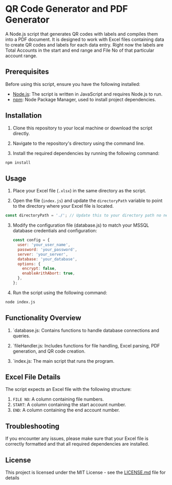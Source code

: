 # QR Code Generator and PDF Generator

A Node.js script that generates QR codes with labels and compiles them into a PDF document. It is designed to work with Excel files containing data to create QR codes and labels for each data entry. Right now the labels are Total Accounts in the start and end range and File No of that particular account range.

## Prerequisites

Before using this script, ensure you have the following installed:

- [Node.js](https://nodejs.org/): The script is written in JavaScript and requires Node.js to run.
- [npm](https://www.npmjs.com/): Node Package Manager, used to install project dependencies.

## Installation

1. Clone this repository to your local machine or download the script directly.

2. Navigate to the repository's directory using the command line.

3. Install the required dependencies by running the following command:

```bash
npm install
```

## Usage

1. Place your Excel file (`.xlsx`) in the same directory as the script.

2. Open the file (`index.js`) and update the `directoryPath` variable to point to the directory where your Excel file is located.

```javascript
const directoryPath = './'; // Update this to your directory path no need to update if the excel is in the same directory as the script
```

3. Modify the configuration file (database.js) to match your MSSQL database credentials and configuration:

   ```javascript
   const config = {
     user: 'your_user_name',
     password: 'your_password',
     server: 'your_server',
     database: 'your_database',
     options: {
       encrypt: false,
       enableArithAbort: true,
     },
   };
   ```

4. Run the script using the following command:

```bash
node index.js
```

## Functionality Overview

1. `database.js: Contains functions to handle database connections and queries.

2. `fileHandler.js: Includes functions for file handling, Excel parsing, PDF generation, and QR code creation.

3. `index.js: The main script that runs the program.

## Excel File Details

The script expects an Excel file with the following structure:

1. `FILE NO`: A column containing file numbers.
2. `START`: A column containing the start account number.
3. `END`: A column containing the end account number.

## Troubleshooting

If you encounter any issues, please make sure that your Excel file is correctly formatted and that all required dependencies are installed.

## License

This project is licensed under the MIT License - see the [LICENSE.md](LICENSE.md) file for details
